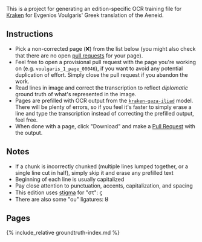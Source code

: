 ---
---

This is a project for generating an edition-specific OCR training file for [Kraken](http://kraken.re/) for Evgenios Voulgaris' Greek translation of the Aeneid.

## Instructions

 * Pick a non-corrected page (❌) from the list below (you might also check that there are no open [pull requests](https://github.com/ryanfb/kraken-voulgaris-aeneid/pulls) for your page).
 * Feel free to open a provisional pull request with the page you're working on (e.g. `voulgaris_1_page_00046`), if you want to avoid any potential duplication of effort. Simply close the pull request if you abandon the work.
 * Read lines in image and correct the transcription to reflect *diplomatic* ground truth of what's represented in the image.
 * Pages are prefilled with OCR output from the [`kraken-gaza-iliad`](https://github.com/ryanfb/kraken-gaza-iliad) model. There will be plenty of errors, so if you feel it's faster to simply erase a line and type the transcription instead of correcting the prefilled output, feel free.
 * When done with a page, click "Download" and make a [Pull Request](https://github.com/ryanfb/kraken-voulgaris-aeneid/pulls) with the output.

## Notes

 * If a chunk is incorrectly chunked (multiple lines lumped together, or a single line cut in half), simply skip it and erase any prefilled text
 * Beginning of each line is usually capitalized
 * Pay close attention to punctuation, accents, capitalization, and spacing
 * This edition uses [stigma](https://en.wikipedia.org/wiki/Stigma_(letter)) for "στ": ϛ
 * There are also some "ου" ligatures: ȣ

## Pages

{% include_relative groundtruth-index.md %}
